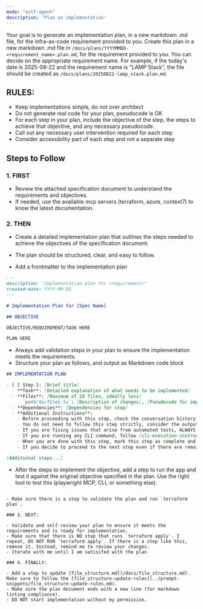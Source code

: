 ```yaml
---
mode: "aztf-agent"
description: 'Plan an implementation'
---
```


Your goal is to generate an implementation plan, in a new markdown .md file, for the infra-as-code requirement provided to you.
Create this plan in a new markdown .md file in `/docs/plans/YYYYMMDD-<requirement_name>.plan.md`, for the requirement provided to you. You can decide on the appropriate requirement name.
For example, if the today's date is 2025-08-22 and the requirement name is "LAMP Stack", the file should be created as `/docs/plans/20250822-lamp_stack.plan.md`.

## RULES:
- Keep implementations simple, do not over architect
- Do not generate real code for your plan, pseudocode is OK
- For each step in your plan, include the objective of the step, the steps to achieve that objective, and any necessary pseudocode.
- Call out any necessary user intervention required for each step
- Consider accessibility part of each step and not a separate step

## Steps to Follow
### 1. FIRST
- Review the attached specification document to understand the requirements and objectives.
- If needed, use the available mcp servers (terraform, azure, context7) to know the latest documentation.

### 2. THEN
- Create a detailed implementation plan that outlines the steps needed to achieve the objectives of the specification document.
- The plan should be structured, clear, and easy to follow.

- Add a frontmatter to the implementation plan

```markdown
---
description: "Implementation plan for <requirement>"
created-date: YYYY-MM-DD
---

# Implementation Plan for [Spec Name]

## OBJECTIVE

OBJECTIVE/REQUIREMENT/TASK HERE

PLAN HERE
```

- Always add validation steps in your plan to ensure the implementation meets the requirements.
- Structure your plan as follows, and output as Markdown code block

```markdown
## IMPLEMENTATION PLAN

- [ ] Step 1: [Brief title]
  - **Task**: [Detailed explanation of what needs to be implemented]
  - **Files**: [Maximum of 20 files, ideally less]
    - `path/to/file1.ts`: [Description of changes], [Pseudocode for implementation]
  - **Dependencies**: [Dependencies for step]
  - **Additional Instructions**:
    - Before proceeding with this step, check the conversation history and see if you already completed this step.
    - You do not need to follow this step strictly, consider the output of the previous step and adjust this step as needed.
    - If you are fixing issues that arise from automated tests, ALWAYS take a step back before fixing things, consider that the test script itself might be wrong and that's the one that you should fix. Sometimes the best way to fix a script is to understand the intent of the test script and simplify it.
    - If you are running any CLI command, follow [cli-execution-instructions](/.github/prompt-snippets/cli-execution-instructions.md)
    - When you are done with this step, mark this step as complete and add a note/summary of what you did (in the plan document) before proceeding to the next step.
    - If you decide to proceed to the next step even if there are remaining issues/errors/failed tests, make a note of the issues (by updating the plan document) and address them in subsequent steps.

[Additional steps...]
```

- After the steps to implement the objective, add a step to run the app and test it against the original objective specified in the plan. Use the right tool to test this (playwright MCP, CLI, or something else).
```

- Make sure there is a step to validate the plan and run `terraform plan`.

### 3. NEXT:

- Validate and self-review your plan to ensure it meets the requirements and is ready for implementation.
- Make sure that there is NO step that runs `terraform apply`. I repeat, DO NOT RUN `terraform apply`. If there is a step like this, remove it. Instead, remind me to review your changes.
- Iterate with me until I am satisifed with the plan

### 4. FINALLY:

- Add a step to update [file_structure.md](/docs/file_structure.md). Make sure to follow the [file_structure-update-rules](../prompt-snippets/file_structure-update-rules.md).
- Make sure the plan document ends with a new line (for markdown linting compliance).
- DO NOT start implementation without my permission.